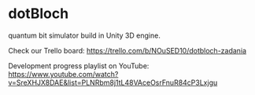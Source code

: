 # dotBloch
quantum bit simulator build in Unity 3D engine.

Check our Trello board:
https://trello.com/b/NOuSED10/dotbloch-zadania

Development progress playlist on YouTube:
https://www.youtube.com/watch?v=SreXHJX8DAE&list=PLNRbm8j1tL48VAceOsrFnuR84cP3Lxjgu
